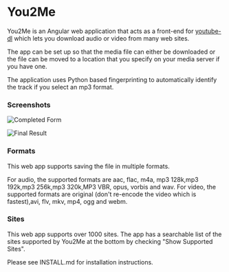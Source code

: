 # You2Me

You2Me is an Angular web application that acts as a front-end for [youtube-dl](https://rg3.github.io/youtube-dl/) which lets you download audio or video from many web sites. 

The app can be set up so that the media file can either be downloaded or the file can be moved to a location that you specify on your media server if you have one. 

The application uses Python based fingerprinting to automatically identify the track if you select an mp3 format.

### Screenshots

![Completed Form](https://raw.githubusercontent.com/SegiH/You2Me/master/screenshots/CompletedForm.png)

![Final Result](https://raw.githubusercontent.com/SegiH/You2Me/master/screenshots/FinalStage.png)

### Formats
This web app supports saving the file in multiple formats.

For audio, the supported formats are aac, flac, m4a, mp3 128k,mp3 192k,mp3 256k,mp3 320k,MP3 VBR, opus, vorbis and wav.
For video, the supported formats are original (don't re-encode the video which is fastest),avi, flv, mkv, mp4, ogg and webm.

### Sites
This web app supports over 1000 sites. The app has a searchable list of the sites supported by You2Me at 
the bottom by checking "Show Supported Sites".

Please see INSTALL.md for installation instructions.